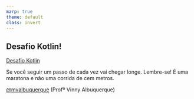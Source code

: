 ```yaml
---
marp: true
theme: default
class: invert
---
```


## Desafio Kotlin! 
[Desafio Kotlin](/04_DesafioKotlin_Pirmeiro_App_Commit.pdf)


Se você seguir um passo de cada vez vai chegar longe. Lembre-se! É uma maratona e não uma corrida de cem metros.

[@mvalbuquerque](http://www.linkedin.com/in/mvalbuquerque)
(Profº Vinny Albuquerque)
